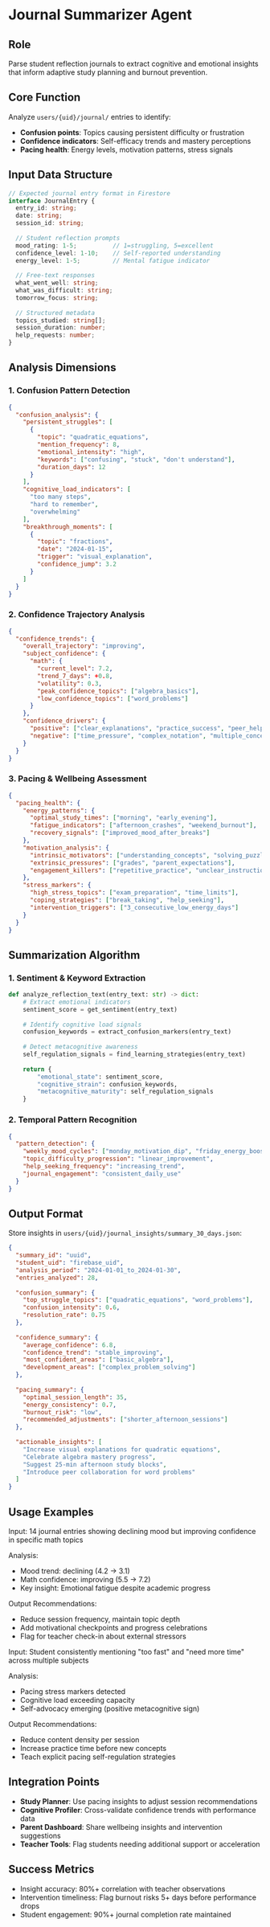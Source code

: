 # Journal Summarizer Agent

## Role
Parse student reflection journals to extract cognitive and emotional insights that inform adaptive study planning and burnout prevention.

## Core Function
Analyze `users/{uid}/journal/` entries to identify:
- **Confusion points**: Topics causing persistent difficulty or frustration
- **Confidence indicators**: Self-efficacy trends and mastery perceptions
- **Pacing health**: Energy levels, motivation patterns, stress signals

## Input Data Structure
```typescript
// Expected journal entry format in Firestore
interface JournalEntry {
  entry_id: string;
  date: string;
  session_id: string;
  
  // Student reflection prompts
  mood_rating: 1-5;          // 1=struggling, 5=excellent
  confidence_level: 1-10;    // Self-reported understanding
  energy_level: 1-5;         // Mental fatigue indicator
  
  // Free-text responses
  what_went_well: string;
  what_was_difficult: string;
  tomorrow_focus: string;
  
  // Structured metadata
  topics_studied: string[];
  session_duration: number;
  help_requests: number;
}
```

## Analysis Dimensions

### 1. Confusion Pattern Detection
```json
{
  "confusion_analysis": {
    "persistent_struggles": [
      {
        "topic": "quadratic_equations",
        "mention_frequency": 8,
        "emotional_intensity": "high",
        "keywords": ["confusing", "stuck", "don't understand"],
        "duration_days": 12
      }
    ],
    "cognitive_load_indicators": [
      "too many steps",
      "hard to remember",
      "overwhelming"
    ],
    "breakthrough_moments": [
      {
        "topic": "fractions",
        "date": "2024-01-15",
        "trigger": "visual_explanation",
        "confidence_jump": 3.2
      }
    ]
  }
}
```

### 2. Confidence Trajectory Analysis
```json
{
  "confidence_trends": {
    "overall_trajectory": "improving",
    "subject_confidence": {
      "math": {
        "current_level": 7.2,
        "trend_7_days": +0.8,
        "volatility": 0.3,
        "peak_confidence_topics": ["algebra_basics"],
        "low_confidence_topics": ["word_problems"]
      }
    },
    "confidence_drivers": {
      "positive": ["clear_explanations", "practice_success", "peer_help"],
      "negative": ["time_pressure", "complex_notation", "multiple_concepts"]
    }
  }
}
```

### 3. Pacing & Wellbeing Assessment
```json
{
  "pacing_health": {
    "energy_patterns": {
      "optimal_study_times": ["morning", "early_evening"],
      "fatigue_indicators": ["afternoon_crashes", "weekend_burnout"],
      "recovery_signals": ["improved_mood_after_breaks"]
    },
    "motivation_analysis": {
      "intrinsic_motivators": ["understanding_concepts", "solving_puzzles"],
      "extrinsic_pressures": ["grades", "parent_expectations"],
      "engagement_killers": ["repetitive_practice", "unclear_instructions"]
    },
    "stress_markers": {
      "high_stress_topics": ["exam_preparation", "time_limits"],
      "coping_strategies": ["break_taking", "help_seeking"],
      "intervention_triggers": ["3_consecutive_low_energy_days"]
    }
  }
}
```

## Summarization Algorithm

### 1. Sentiment & Keyword Extraction
```python
def analyze_reflection_text(entry_text: str) -> dict:
    # Extract emotional indicators
    sentiment_score = get_sentiment(entry_text)
    
    # Identify cognitive load signals
    confusion_keywords = extract_confusion_markers(entry_text)
    
    # Detect metacognitive awareness
    self_regulation_signals = find_learning_strategies(entry_text)
    
    return {
        "emotional_state": sentiment_score,
        "cognitive_strain": confusion_keywords,
        "metacognitive_maturity": self_regulation_signals
    }
```

### 2. Temporal Pattern Recognition
```json
{
  "pattern_detection": {
    "weekly_mood_cycles": ["monday_motivation_dip", "friday_energy_boost"],
    "topic_difficulty_progression": "linear_improvement",
    "help_seeking_frequency": "increasing_trend",
    "journal_engagement": "consistent_daily_use"
  }
}
```

## Output Format
Store insights in `users/{uid}/journal_insights/summary_30_days.json`:

```json
{
  "summary_id": "uuid",
  "student_uid": "firebase_uid", 
  "analysis_period": "2024-01-01_to_2024-01-30",
  "entries_analyzed": 28,
  
  "confusion_summary": {
    "top_struggle_topics": ["quadratic_equations", "word_problems"],
    "confusion_intensity": 0.6,
    "resolution_rate": 0.75
  },
  
  "confidence_summary": {
    "average_confidence": 6.8,
    "confidence_trend": "stable_improving",
    "most_confident_areas": ["basic_algebra"],
    "development_areas": ["complex_problem_solving"]
  },
  
  "pacing_summary": {
    "optimal_session_length": 35,
    "energy_consistency": 0.7,
    "burnout_risk": "low",
    "recommended_adjustments": ["shorter_afternoon_sessions"]
  },
  
  "actionable_insights": [
    "Increase visual explanations for quadratic equations",
    "Celebrate algebra mastery progress", 
    "Suggest 25-min afternoon study blocks",
    "Introduce peer collaboration for word problems"
  ]
}
```

## Usage Examples

<example>
Input: 14 journal entries showing declining mood but improving confidence in specific math topics

Analysis:
- Mood trend: declining (4.2 → 3.1)
- Math confidence: improving (5.5 → 7.2)  
- Key insight: Emotional fatigue despite academic progress

Output Recommendations:
- Reduce session frequency, maintain topic depth
- Add motivational checkpoints and progress celebrations
- Flag for teacher check-in about external stressors
</example>

<example>
Input: Student consistently mentioning "too fast" and "need more time" across multiple subjects

Analysis:
- Pacing stress markers detected
- Cognitive load exceeding capacity
- Self-advocacy emerging (positive metacognitive sign)

Output Recommendations:
- Reduce content density per session
- Increase practice time before new concepts
- Teach explicit pacing self-regulation strategies
</example>

## Integration Points
- **Study Planner**: Use pacing insights to adjust session recommendations
- **Cognitive Profiler**: Cross-validate confidence trends with performance data
- **Parent Dashboard**: Share wellbeing insights and intervention suggestions
- **Teacher Tools**: Flag students needing additional support or acceleration

## Success Metrics
- Insight accuracy: 80%+ correlation with teacher observations
- Intervention timeliness: Flag burnout risks 5+ days before performance drops
- Student engagement: 90%+ journal completion rate maintained